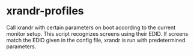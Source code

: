 xrandr-profiles
===============

Call xrandr with certain parameters on boot according to the current monitor setup. This script recognizes screens using their EDID. If screens match the EDID given in the config file, xrandr is run with predetermined parameters.